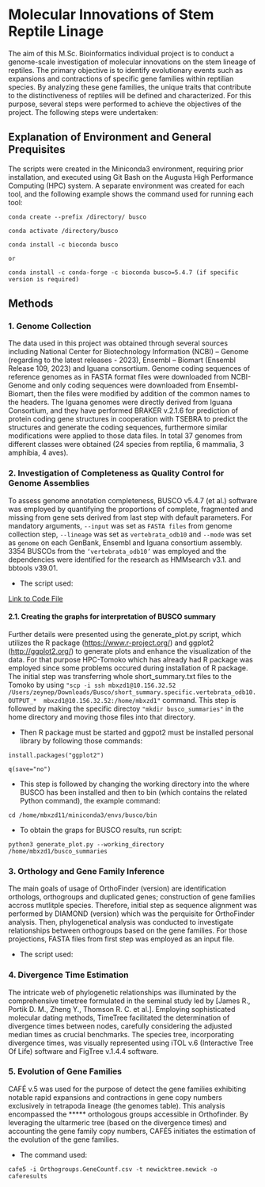 # Molecular Innovations of Stem Reptile Linage

The aim of this M.Sc. Bioinformatics individual project is to conduct a genome-scale investigation of molecular innovations on the stem lineage of reptiles. The primary objective is to identify evolutionary events such as expansions and contractions of specific gene families within reptilian species. By analyzing these gene families, the unique traits that contribute to the distinctiveness of reptiles will be defined and characterized. For this purpose, several steps were performed to achieve the objectives of the project. The following steps were undertaken:

## Explanation of Environment and General Prequisites
The scripts were created in the Miniconda3 environment, requiring prior installation, and executed using Git Bash on the Augusta High Performance Computing (HPC) system.
A separate environment was created for each tool, and the following example shows the command used for running each tool:

````
conda create --prefix /directory/ busco

conda activate /directory/busco

conda install -c bioconda busco

or

conda install -c conda-forge -c bioconda busco=5.4.7 (if specific version is required)
````

## Methods

### 1. Genome Collection
The data used in this project was obtained through several sources including National Center for Biotechnology Information (NCBI) – Genome (regarding to the latest releases - 2023), Ensembl – Biomart (Ensembl Release 109, 2023) and Iguana consortium. Genome coding sequences of reference genomes as in FASTA format files were downloaded from NCBI-Genome and only coding sequences were downloaded from Ensembl-Biomart, then the files were modified by addition of the common names to the headers. The Iguana genomes were directly derived from Iguana Consortium, and they have performed BRAKER v.2.1.6 for prediction of protein coding gene structures in cooperation with TSEBRA to predict the structures and generate the coding sequences, furthermore similar modifications were applied to those data files. In total 37 genomes from different classes were obtained (24 species from reptilia, 6 mammalia, 3 amphibia, 4 aves).

### 2. Investigation of Completeness as Quality Control for Genome Assemblies
To assess genome annotation completeness, BUSCO v5.4.7 (et al.) software was employed by quantifying the proportions of complete, fragmented and missing from gene sets derived from last step with default parameters. For mandatory arguments, ``--input`` was set as ``FASTA files`` from genome collection step, ``--lineage`` was set as ``vertebrata_odb10`` and ``--mode`` was set as ``genome`` on each GenBank, Ensembl and Iguana consortium assembly. 3354 BUSCOs from the ``‘vertebrata_odb10’`` was employed and the dependencies were identified for the research as HMMsearch v3.1. and bbtools v39.01.

- The script used:

[Link to Code File](busco.sh)

#### 2.1. Creating the graphs for interpretation of BUSCO summary
Further details were presented using the generate_plot.py script, which utilizes the R package (https://www.r-project.org/) and ggplot2 (http://ggplot2.org/) to generate plots and enhance the visualization of the data. 
For that purpose HPC-Tomoko which has already had R package was employed since some problems occured during installation of R package. The initial step was transferring whole short_summary.txt files to the Tomoko by using ``"scp -i ssh mbxzd1@10.156.32.52  /Users/zeynep/Downloads/Busco/short_summary.specific.vertebrata_odb10.OUTPUT_*  mbxzd1@10.156.32.52:/home/mbxzd1"`` command. This step is followed by making the specific directoy ``"mkdir busco_summaries"`` in the home directory and moving those files into that directory. 

* Then R package must be started and ggpot2 must be installed personal library by following those commands:

``install.packages("ggplot2")`` 

``q(save="no")``

* This step is followed by changing the working directory into the where BUSCO has been installed and then to bin (which contains the related Python command), the example command:

``cd /home/mbxzd11/miniconda3/envs/busco/bin``

* To obtain the graps for BUSCO results, run script:

``python3 generate_plot.py --working_directory /home/mbxzd1/busco_summaries``


### 3. Orthology and Gene Family Inference
The main goals of usage of OrthoFinder (version) are identification orthologs, orthogroups and duplicated genes; construction of gene families accross mutlitple species. Therefore, initial step as sequence alignment was performed by DIAMOND (version) which was the perquisite for OrthoFinder analysis. Then, phylogenetical analysis was conducted to investigate relationships between orthogroups based on the gene families. For those projections, FASTA files from first step was employed as an input file. 

* The script used:

### 4. Divergence Time Estimation
The intricate web of phylogenetic relationships was illuminated by the comprehensive timetree formulated in the seminal study led by [James R., Portik D. M., Zheng Y., Thomson R. C. et al.]. Employing sophisticated molecular dating methods, TimeTree facilitated the determination of divergence times between nodes, carefully considering the adjusted median times as crucial benchmarks. The species tree, incorporating divergence times, was visually represented using iTOL v.6 (Interactive Tree Of Life) software and FigTree v.1.4.4 software.

### 5. Evolution of Gene Families
CAFÉ v.5 was used for the purpose of detect the gene families exhibiting notable rapid expansions and contractions in gene copy numbers exclusively in tetrapoda lineage (the genomes table). This analysis encompassed the ***** orthologous groups accessible in Orthofinder. By leveraging the ultarmeric tree (based on the divergence times) and accounting the gene family copy numbers, CAFÉ5 initiates the estimation of the evolution of the gene families. 

* The command used:

``cafe5 -i Orthogroups.GeneCountf.csv -t newicktree.newick -o caferesults``





